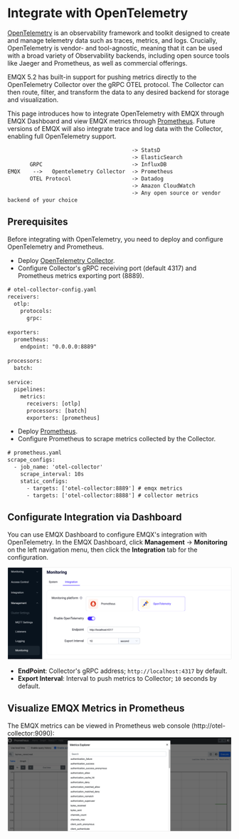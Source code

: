 # Integrate with OpenTelemetry

[OpenTelemetry](https://opentelemetry.io/docs/what-is-opentelemetry/) is an observability framework and toolkit designed to create and manage telemetry data such as traces, metrics, and logs. Crucially, OpenTelemetry is vendor- and tool-agnostic, meaning that it can be used with a broad variety of Observability backends, including open source tools like Jaeger and Prometheus, as well as commercial offerings. 

EMQX 5.2 has built-in support for pushing metrics directly to the OpenTelemetry Collector over the gRPC OTEL protocol. The Collector can then route, filter, and transform the data to any desired backend for storage and visualization. 

This page introduces how to integrate OpenTelemetry with EMQX through EMQX Dashboard and view EMQX metrics through [Prometheus](./prometheus.md). Future versions of EMQX will also integrate trace and log data with the Collector, enabling full OpenTelemetry support.

```
                                       -> StatsD
                                       -> ElasticSearch        
       GRPC                            -> InfluxDB
EMQX    -->   Opentelemetry Collector  -> Prometheus
       OTEL Protocol                   -> Datadog
                                       -> Amazon CloudWatch
                                       -> Any open source or vendor backend of your choice
```

## Prerequisites
Before integrating with OpenTelemetry, you need to deploy and configure OpenTelemetry and Prometheus.

- Deploy [OpenTelemetry Collector](https://opentelemetry.io/docs/collector/getting-started).
- Configure Collector's gRPC receiving port (default 4317) and Prometheus metrics exporting port (8889).

```
# otel-collector-config.yaml
receivers:
  otlp:
    protocols:
      grpc:

exporters:
  prometheus:
    endpoint: "0.0.0.0:8889"
      
processors:
  batch:
  
service:  
  pipelines:    
    metrics:
      receivers: [otlp]
      processors: [batch]
      exporters: [prometheus]
```
- Deploy [Prometheus](https://prometheus.io/docs/prometheus/latest/installation).
- Configure Prometheus to scrape metrics collected by the Collector.
```
# prometheus.yaml
scrape_configs:
  - job_name: 'otel-collector'
    scrape_interval: 10s
    static_configs:
      - targets: ['otel-collector:8889'] # emqx metrics
      - targets: ['otel-collector:8888'] # collector metrics
```

## Configurate Integration via Dashboard

You can use EMQX Dashboard to configure EMQX's integration with OpenTelemetry. In the EMQX Dashboard, click **Management** -> **Monitoring** on the left navigation menu, then click the **Integration** tab for the configuration.

![OpenTelemetry-Dashboard](./assets/opentelemetry-dashboard-en.png)
- **EndPoint**: Collector's gRPC address; `http://localhost:4317` by default.
- **Export Interval**: Interval to push metrics to Collector; `10` seconds by default.

## Visualize EMQX Metrics in Prometheus

The EMQX metrics can be viewed in Prometheus web console (http://otel-collector:9090):
![OpenTelemetry-Prometheus](./assets/opentelemetry-prometheus.png)





